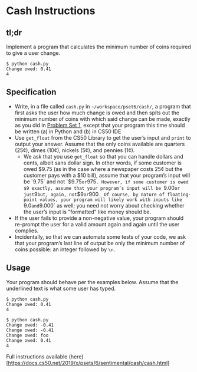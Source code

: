 # Cash Instructions


## tl;dr
Implement a program that calculates the minimum number of coins required to give a user change.

```
$ python cash.py
Change owed: 0.41
4
```


## Specification
- Write, in a file called `cash.py` in `~/workspace/pset6/cash/`, a program that first asks the user how much change is owed and then spits out the minimum number of coins with which said change can be made, exactly as you did in [Problem Set 1](../pSet1/cash/), except that your program this time should be written (a) in Python and (b) in CS50 IDE
- Use `get_float` from the CS50 Library to get the user’s input and `print` to output your answer. Assume that the only coins available are quarters (25¢), dimes (10¢), nickels (5¢), and pennies (1¢).
    - We ask that you use `get_float` so that you can handle dollars and cents, albeit sans dollar sign. In other words, if some customer is owed $9.75 (as in the case where a newspaper costs 25¢ but the customer pays with a $10 bill), assume that your program’s input will be `9.75` and not `$9.75` or `975`. However, if some customer is owed $9 exactly, assume that your program’s input will be `9.00` or just `9` but, again, not `$9` or `900`. Of course, by nature of floating-point values, your program will likely work with inputs like `9.0` and `9.000` as well; you need not worry about checking whether the user’s input is "formatted" like money should be.
- If the user fails to provide a non-negative value, your program should re-prompt the user for a valid amount again and again until the user complies.
- Incidentally, so that we can automate some tests of your code, we ask that your program’s last line of output be only the minimum number of coins possible: an integer followed by `\n`.


## Usage
Your program should behave per the examples below. Assume that the underlined text is what some user has typed.

```
$ python cash.py
Change owed: 0.41
4
```

```
$ python cash.py
Change owed: -0.41
Change owed: -0.41
Change owed: foo
Change owed: 0.41
4
```


Full instructions available (here)[https://docs.cs50.net/2019/x/psets/6/sentimental/cash/cash.html]